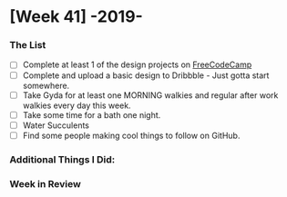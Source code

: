 # [Week 41] -2019-

### The List
- [ ] Complete at least 1 of the design projects on [FreeCodeCamp](https://learn.freecodecamp.org/responsive-web-design/responsive-web-design-projects)
- [ ] Complete and upload a basic design to Dribbble - Just gotta start somewhere.
- [ ] Take Gyda for at least one MORNING walkies and regular after work walkies every day this week.
- [ ] Take some time for a bath one night.
- [ ] Water Succulents
- [ ] Find some people making cool things to follow on GitHub.

### Additional Things I Did:

### Week in Review
